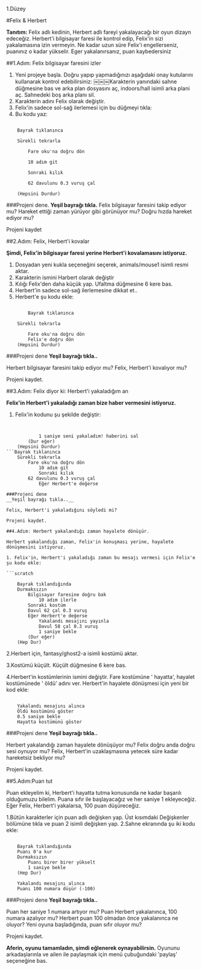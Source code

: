 1.Düzey

#Felix & Herbert

__Tanıtım:__
Felix adlı kedinin, Herbert adlı fareyi yakalayacağı bir oyun dizayn edeceğiz. Herbert'i bilgisayar faresi ile kontrol edip, Felix'in sizi yakalamasına izin vermeyin. Ne kadar uzun süre Felix'i engellerseniz, puanınız o kadar yükselir. Eger yakalanırsanız, puan kaybedersiniz

##1.Adım: Felix bilgisayar faresini izler

1. Yeni projeye başla. 
   Doğru yapıp yapmadığınızı aşağıdaki onay kutularını kullanarak kontrol edebilirsiniz:
￼￼￼Karakterin yanındaki sahne düğmesine bas ve arka plan dosyasını aç, indoors/hall isimli arka plani aç. Sahnedeki boş arka planı sil.
3. Karakterin adını Felix olarak değiştir.
4. Felix'in sadece sol-sağ ilerlemesi için bu düğmeyi tıkla:
5. Bu kodu yaz:

```scratch

	Bayrak tıklanınca

	Sürekli tekrarla

		Fare oku'na doğru dön

		10 adım git

		Sonraki kılık

		62 davulunu 0.3 vuruş çal

	(Hepsini Durdur)
```
		
###Projeni dene.
__Yeşil bayrağı tıkla.__
Felix bilgisayar faresini takip ediyor mu? Hareket ettiği zaman yürüyor gibi görünüyor mu? Doğru hızda hareket ediyor mu?

Projeni kaydet

##2.Adım: Felix, Herbert'i kovalar

__Şimdi, Felix'in bilgisayar faresi yerine Herbert'i kovalamasını istiyoruz.__

1. Dosyadan yeni kukla seçeneğini seçerek, animals/mouse1 isimli resmi aktar.
2. Karakterin ismini Harbert olarak değiştir
3. Kılığı Felix'den daha küçük yap. Ufaltma düğmesine 6 kere bas.
4. Herbert'in sadece sol-sağ ilerlemesine dikkat et.. 
5. Herbert'e şu kodu ekle:


```scratch
	
        Bayrak tıklanınca

	Sürekli tekrarla

		Fare oku'na doğru dön
		Felix'e doğru dön
	(Hepsini Durdur)
```

###Projeni dene
__Yeşil bayrağı tıkla..__

Herbert bilgisayar faresini takip ediyor mu? Felix, Herbert'i kovalıyor mu?

Projeni kaydet.

##3.Adım: Felix diyor ki: Herbert'i yakaladığım an

__Felix'in Herbert'i yakaladığı zaman bize haber vermesini istiyoruz.__


1. Felix'in kodunu şu şekilde değiştir:

```scratch
	
	
			1 saniye seni yakaladım! haberini sal
		(Dur eğer)
	(Hepsini Durdur)
```Bayrak tıklanınca
	Sürekli tekrarla
		Fare oku'na doğru dön
	        10 adım git
	        Sonraki kılık
		62 davulunu 0.3 vuruş çal
	        Eğer Herbert'e değerse

###Projeni dene
__Yeşil bayrağı tıkla..__

Felix, Herbert'i yakaladığını söyledi mi?

Projeni kaydet.

##4.Adım: Herbert yakalandığı zaman hayalete dönüşür.

Herbert yakalandığı zaman, Felix'in konuşması yerine, hayalete dönüşmesini istiyoruz.

1. Felix'in, Herbert'i yakaladığı zaman bu mesajı vermesi için Felix'e şu kodu ekle:

```scratch
	
	Bayrak tıklandığında
	Durmaksızın
		Bilgisayar faresine doğru bak
	        10 adım ilerle
		Sonraki kostüm
		Davul 62 çal 0.3 vuruş
		Eğer Herbert'e değerse
			Yakalandı mesajını yayınla
			Davul 58 çal 0.3 vuruş
			1 saniye bekle
		(Dur eğer)
	(Hep Dur)
```
2.Herbert için, fantasy/ghost2-a isimli kostümü aktar. 

3.Kostümü küçült. Küçült düğmesine 6 kere bas.

4.Herbert'in kostümlerinin ismini değiştir. Fare kostümüne ' hayatta', hayalet kostümünede ' öldü' adını ver. Herbert'in hayalete dönüşmesi için yeni bir kod ekle:
```scratch
	
	Yakalandı mesajını alınca
	Öldü kostümünü göster
	0.5 saniye bekle
	Hayatta kostümünü göster
```
	
###Projeni dene
__Yeşil bayrağı tıkla..__

Herbert yakalandığı zaman hayalete dönüşüyor mu? 
Felix doğru anda doğru sesi oynuyor mu? 
Felix, Herbert'in uzaklaşmasına yetecek süre kadar hareketsiz bekliyor mu?

Projeni kaydet.

##5.Adım:Puan tut

Puan ekleyelim ki, Herbert'i hayatta tutma konusunda ne kadar başarılı olduğumuzu bilelim. 
Puana sıfır ile başlayacağız ve her saniye 1 ekleyeceğiz. Eğer Felix, Herbert'i yakalarsa, 100 puan düşüreceğiz.

1.Bütün karakterler için puan adlı değişken yap. Üst kısımdaki Değişkenler bölümüne tıkla ve puan 2 isimli değişken yap. 
2.Sahne ekranında şu iki kodu ekle:

```scratch
	
	Bayrak tıklandığında
	Puanı 0'a kur
	Durmaksızın
		Puanı birer birer yükselt
		1 saniye bekle
	(Hep Dur)
	
	Yakalandı mesajını alınca
	Puanı 100 numara düşür (-100)
```
###Projeni dene
__Yeşil bayrağı tıkla..__

Puan her saniye 1 numara artıyor mu? Puan Herbert yakalanınca, 100 numara azalıyor mu? Herbert puan 100 olmadan önce yakalanınca ne oluyor? Yeni oyuna başladığında, puan sıfır oluyor mu?

Projeni kaydet.

__Aferin, oyunu tamamladın, şimdi eğlenerek oynayabilirsin.__
Oyununu arkadaşlarınla ve ailen ile paylaşmak için menü çubuğundaki 'paylaş' seçeneğine bas.
